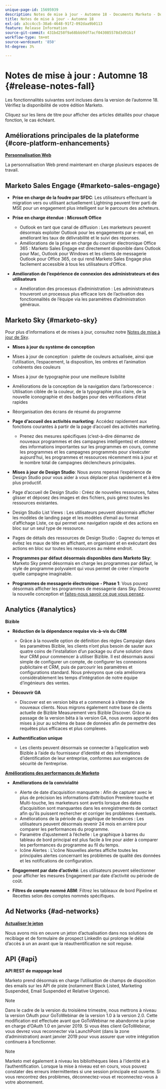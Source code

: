 ```yaml
---
unique-page-id: 15695939
description: Notes de mise à jour - Automne 18 - Documents Marketo - Documentation du produit
title: Notes de mise à jour - Automne 18
exl-id: a3cc4cc5-38a6-4648-91f2-092daa9b0113
feature: Release Information
source-git-commit: 431bd258f9a68bbb9df7acf043085578d3d91b1f
workflow-type: tm+mt
source-wordcount: '850'
ht-degree: 3%

---
```


# Notes de mise à jour : Automne 18 {#release-notes-fall}

Les fonctionnalités suivantes sont incluses dans la version de l’automne 18. Vérifiez la disponibilité de votre édition Marketo.

Cliquez sur les liens de titre pour afficher des articles détaillés pour chaque fonction, le cas échéant.

## Améliorations principales de la plateforme {#core-platform-enhancements}

**[Personnalisation Web](/help/marketo/product-docs/web-personalization/getting-started/workspaces-in-web-personalization.md)**

La personnalisation Web prend maintenant en charge plusieurs espaces de travail.

## Marketo Sales Engage {#marketo-sales-engage}

* **Prise en charge de la foudre par SFDC**: Les utilisateurs effectuant la migration vers ou utilisant actuellement Lightning peuvent tirer parti de MSE pour un engagement plus intelligent sur le parcours des acheteurs.

* **Prise en charge étendue : Microsoft Office**

   * Outlook en tant que canal de diffusion : Les marketeurs peuvent désormais exploiter Outlook pour les engagements par e-mail, en améliorant les taux de délivrabilité et le suivi des réponses.
   * Améliorations de la prise en charge du courrier électronique Office 365 : Marketo Sales Engage est directement disponible dans Outlook pour Mac, Outlook pour Windows et les clients de messagerie Outlook pour Office 365, ce qui rend Marketo Sales Engage plus facilement accessible à tous les utilisateurs d’Office.

* **Amélioration de l’expérience de connexion des administrateurs et des utilisateurs**

   * Amélioration des processus d’administration : Les administrateurs trouveront un processus plus efficace lors de l’activation des fonctionnalités de l’équipe via les paramètres d’administration généraux.

## Marketo Sky {#marketo-sky}

Pour plus d’informations et de mises à jour, consultez notre [Notes de mise à jour de Sky](https://help.marketo.com).

* **Mises à jour du système de conception**

* Mises à jour de conception : palette de couleurs actualisée, ainsi que l’utilisation, l’espacement, la disposition, les ombres et l’animation cohérents des couleurs
* Mises à jour de typographie pour une meilleure lisibilité
* Améliorations de la conception de la navigation dans l’arborescence : Utilisation ciblée de la couleur, de la typographie plus claire, de la nouvelle iconographie et des badges pour des vérifications d’état rapides
* Réorganisation des écrans de résumé du programme

* **Page d’accueil des activités marketing**: Accédez rapidement aux fonctions courantes à partir de la page d’accueil des activités marketing.

   * Prenez des mesures spécifiques (c’est-à-dire démarrez de nouveaux programmes et des campagnes intelligentes) et obtenez des informations importantes sur les programmes en cours, comme les programmes et les campagnes programmés pour s’exécuter aujourd’hui, les programmes et ressources récemment mis à jour et le nombre total de campagnes déclencheurs principales.

* **Mises à jour de Design Studio**: Nous avons repensé l’expérience de Design Studio pour vous aider à vous déplacer plus rapidement et à être plus productif.
* Page d’accueil de Design Studio : Créez de nouvelles ressources, faites glisser et déposez des images et des fichiers, puis gérez toutes les ressources existantes.
* Design Studio List Views : Les utilisateurs peuvent désormais afficher les modèles de landing page et les modèles d’email au format d’affichage Liste, ce qui permet une navigation rapide et des actions en bloc sur un seul type de ressource.
* Pages de détails des ressources de Design Studio : Gagnez du temps et évitez les maux de tête en affichant, en organisant et en exécutant des actions en bloc sur toutes les ressources au même endroit.
* **Programmes par défaut désormais disponibles dans Marketo Sky**: Marketo Sky prend désormais en charge les programmes par défaut, le style de programme polyvalent qui vous permet de créer n’importe quelle campagne imaginable.
* **Programmes de messagerie électronique - Phase 1**: Vous pouvez désormais afficher les programmes de messagerie dans Sky. Découvrez la nouvelle conception et [faites-nous savoir ce que vous pensez](https://go.marketo.com/NextGenUX---USA---Apr-2018-fcp_Landing-Page-Feedback.html).

## Analytics {#analytics}

**Bizible**

* **Réduction de la dépendance requise vis-à-vis du CRM**

   * Grâce à la nouvelle option de définition des règles Campaign dans les paramètres Bizible, les clients n’ont plus besoin de sauter aux quatre coins de l’installation d’un package ou d’une solution dans leur CRM pour commencer à utiliser Bizible. Il est désormais aussi simple de configurer un compte, de configurer les connexions publicitaire et CRM, puis de parcourir les paramètres et configurations standard. Nous prévoyons que cela améliorera considérablement les temps d’intégration de notre équipe d’ingénieurs des ventes.

* **Découvrir GA**

   * Discover est en version bêta et a commencé à s’étendre à de nouveaux clients. Nous migrons également notre base de clients actuelle de Bizible Measurement vers Bizible Discover. Grâce au passage de la version bêta à la version GA, nous avons apporté des mises à jour au schéma de base de données afin de permettre des requêtes plus efficaces et plus complexes.

* **Authentification unique**

   * Les clients peuvent désormais se connecter à l’application web Bizible à l’aide du fournisseur d’identité et des informations d’identification de leur entreprise, conformes aux exigences de sécurité de l’entreprise.

**[Améliorations des performances de Marketo](/help/marketo/product-docs/reporting/performance-insights/performance-insights-overview.md)**

* **Améliorations de la convivialité**

   * Alerte de date d’acquisition manquante : Afin de capturer avec le plus de précision les informations d’attribution Première touche et Multi-touche, les marketeurs sont avertis lorsque des dates d’acquisition sont manquantes dans les enregistrements de contact afin qu’ils puissent rechercher et corriger les problèmes éventuels.
   * Améliorations de la période du graphique de tendances : Les utilisateurs peuvent désormais revenir 24 mois en arrière pour comparer les performances du programme.
   * Paramètre d’ajustement à l’échelle : Le graphique à barres du tableau de bord principal est plus facile à lire pour aider à comparer les performances du programme au fil du temps.
   * Icône Alertes : L’icône Nouvelles alertes affiche toutes les principales alertes concernant les problèmes de qualité des données et les notifications de configuration.

* **Engagement par date d’activité**: Les utilisateurs peuvent sélectionner pour afficher les mesures Engagement par date d’activité ou période de coût.
* **Filtres de compte nommé ABM**: Filtrez les tableaux de bord Pipeline et Recettes selon des comptes nommés spécifiques.

## Ad Networks {#ad-networks}

**[Actualiser le jeton](/help/marketo/product-docs/demand-generation/social/social-functions/set-up-linkedin-lead-gen-forms.md)**

Nous avons mis en oeuvre un jeton d’actualisation dans nos solutions de reciblage et de formulaire de prospect LinkedIn qui prolonge le délai d’accès à un an avant que la réauthentification ne soit requise.

## API {#api}

**API REST de mappage lead**

Marketo prend désormais en charge l’utilisation de champs de disposition des emails sur les API de piste (notamment Black Listed, Marketing Suspended, Email Suspended et Relative Urgence).

>[!NOTE]
>
>Dans le cadre de la version du troisième trimestre, nous mettrons à niveau la version OAuth pour GoToWebinar de la version 1.0 à la version 2.0. Cette modification est effectuée avant que GoToWebinar ne abandonne la prise en charge d’OAuth 1.0 en janvier 2019. Si vous êtes client GoToWebinar, vous devrez vous reconnecter via LaunchPoint (dans la zone d’administration) avant janvier 2019 pour vous assurer que votre intégration continuera à fonctionner.

>[!NOTE]
>
>Marketo met également à niveau les bibliothèques liées à l’identité et à l’authentification. Lorsque la mise à niveau est en cours, vous pouvez constater des erreurs intermittentes si une session principale est ouverte. Si vous rencontrez des problèmes, déconnectez-vous et reconnectez-vous à votre abonnement.
